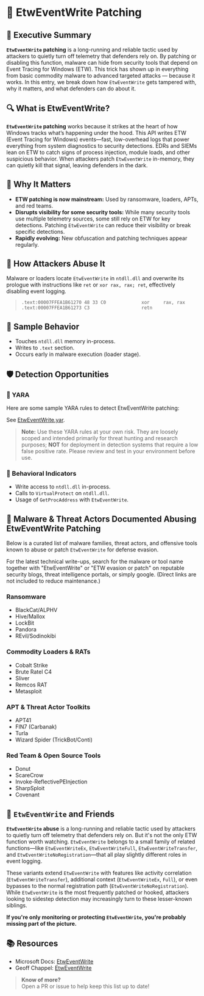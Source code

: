 # 🧪 EtwEventWrite Patching

## 🚀 Executive Summary

**`EtwEventWrite` patching** is a long-running and reliable tactic used by attackers to quietly turn off telemetry that defenders rely on. By patching or disabling this function, malware can hide from security tools that depend on Event Tracing for Windows (ETW). This trick has shown up in everything from basic commodity malware to advanced targeted attacks — because it works. In this entry, we break down how `EtwEventWrite` gets tampered with, why it matters, and what defenders can do about it.

## 🔍 What is EtwEventWrite?

**`EtwEventWrite` patching** works because it strikes at the heart of how Windows tracks what’s happening under the hood. This API writes ETW (Event Tracing for Windows) events—fast, low-overhead logs that power everything from system diagnostics to security detections. EDRs and SIEMs lean on ETW to catch signs of process injection, module loads, and other suspicious behavior. When attackers patch `EtwEventWrite` in-memory, they can quietly kill that signal, leaving defenders in the dark.

## 🚩 Why It Matters

- **ETW patching is now mainstream:** Used by ransomware, loaders, APTs, and red teams.
- **Disrupts visibility for some security tools:** While many security tools use multiple telemetry sources, some still rely on ETW for key detections. Patching `EtwEventWrite` can reduce their visibility or break specific detections.
- **Rapidly evolving:** New obfuscation and patching techniques appear regularly.

## 🧬 How Attackers Abuse It

Malware or loaders locate `EtwEventWrite` in `ntdll.dll` and overwrite its prologue with instructions like `ret` or `xor rax, rax; ret`, effectively disabling event logging.

> ```
> .text:00007FFEA1B61270 48 33 C0             xor     rax, rax
> .text:00007FFEA1B61273 C3                   retn
> ```

## 🧵 Sample Behavior

- Touches `ntdll.dll` memory in-process.
- Writes to `.text` section.
- Occurs early in malware execution (loader stage).

## 🛡️ Detection Opportunities

### 🔹 YARA

Here are some sample YARA rules to detect EtwEventWrite patching: 

See [EtwEventWrite.yar](./EtwEventWrite.yar).

> **Note:** Use these YARA rules at your own risk. They are loosely scoped and intended primarily for threat hunting and research purposes; **NOT** for deployment in detection systems that require a low false positive rate. Please review and test in your environment before use.

### 🔸 Behavioral Indicators

- Write access to `ntdll.dll` in-process.
- Calls to `VirtualProtect` on `ntdll.dll`.
- Usage of `GetProcAddress` with `EtwEventWrite`.

## 🦠 Malware & Threat Actors Documented Abusing EtwEventWrite Patching

Below is a curated list of malware families, threat actors, and offensive tools known to abuse or patch `EtwEventWrite` for defense evasion.  

For the latest technical write-ups, search for the malware or tool name together with "EtwEventWrite" or "ETW evasion or patch" on reputable security blogs, threat intelligence portals, or simply google. (Direct links are not included to reduce maintenance.)

### **Ransomware**
- BlackCat/ALPHV
- Hive/Mallox
- LockBit
- Pandora
- REvil/Sodinokibi

### **Commodity Loaders & RATs**
- Cobalt Strike
- Brute Ratel C4
- Sliver
- Remcos RAT
- Metasploit

### **APT & Threat Actor Toolkits**
- APT41
- FIN7 (Carbanak)
- Turla
- Wizard Spider (TrickBot/Conti)

### **Red Team & Open Source Tools**
- Donut
- ScareCrow
- Invoke-ReflectivePEInjection
- SharpSploit
- Covenant

## 🧵 `EtwEventWrite` and Friends

**`EtwEventWrite` abuse** is a long-running and reliable tactic used by attackers to quietly turn off telemetry that defenders rely on. But it's not the only ETW function worth watching. `EtwEventWrite` belongs to a small family of related functions—like `EtwEventWriteEx`, `EtwEventWriteFull`, `EtwEventWriteTransfer`, and `EtwEventWriteNoRegistration`—that all play slightly different roles in event logging.

These variants extend `EtwEventWrite` with features like activity correlation (`EtwEventWriteTransfer`), additional context (`EtwEventWriteEx`, `Full`), or even bypasses to the normal registration path (`EtwEventWriteNoRegistration`). While `EtwEventWrite` is the most frequently patched or hooked, attackers looking to sidestep detection may increasingly turn to these lesser-known siblings.

**If you're only monitoring or protecting `EtwEventWrite`, you're probably missing part of the picture.**

## 📚 Resources 

* Microsoft Docs: [EtwEventWrite](https://learn.microsoft.com/en-us/windows/win32/devnotes/etweventwrite)
* Geoff Chappel: [EtwEventWrite](https://www.geoffchappell.com/studies/windows/win32/ntdll/api/etw/evntapi/write.htm)

> **Know of more?**  
> Open a PR or issue to help keep this list up to date!
